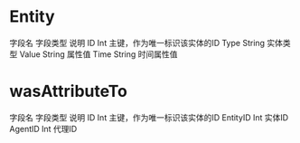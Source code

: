 # Entity
字段名	字段类型	说明
ID	Int	主键，作为唯一标识该实体的ID
Type	String	实体类型
Value	String	属性值
Time	String	时间属性值

# wasAttributeTo
字段名	字段类型	说明
ID	Int	主键，作为唯一标识该实体的ID
EntityID	Int	实体ID
AgentID	Int	代理ID
